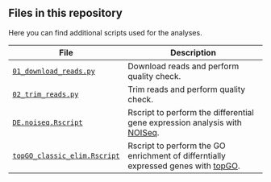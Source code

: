 ## Files in this repository

Here you can find additional scripts used for the analyses.

| File | Description |
| --- | --- |
| [<code>01_download_reads.py</code>](./01_download_reads.py) | Download reads and perform quality check. |
| [<code>02_trim_reads.py</code>](./01_download_reads.py) | Trim reads and perform quality check. |
| [<code>DE.noiseq.Rscript</code>](DE.noiseq.Rscript) | Rscript to perform the differential gene expression analysis with [NOISeq](https://www.bioconductor.org/packages/release/bioc/html/NOISeq.html). |
| [<code>topGO_classic_elim.Rscript</code>](topGO_classic_elim.Rscript) | Rscript to perform the GO enrichment of differntially expressed genes with [topGO](https://bioconductor.org/packages/release/bioc/html/topGO.html). |